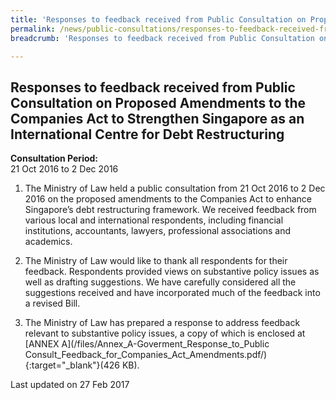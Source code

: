 ```yaml
---
title: 'Responses to feedback received from Public Consultation on Proposed Amendments to the Companies Act to Strengthen Singapore as an International Centre for Debt Restructuring'
permalink: /news/public-consultations/responses-to-feedback-received-from-public-consultation-on-propo/
breadcrumb: 'Responses to feedback received from Public Consultation on Proposed Amendments to the Companies Act to Strengthen Singapore as an International Centre for Debt Restructuringl'

---
```



Responses to feedback received from Public Consultation on Proposed Amendments to the Companies Act to Strengthen Singapore as an International Centre for Debt Restructuring
---

**Consultation Period:**  
21 Oct 2016 to 2 Dec 2016

1. The Ministry of Law held a public consultation from 21 Oct 2016 to 2 Dec 2016 on the proposed amendments to the Companies Act to enhance Singapore’s debt restructuring framework. We received feedback from various local and international respondents, including financial institutions, accountants, lawyers, professional associations and academics.

2. The Ministry of Law would like to thank all respondents for their feedback. Respondents provided views on substantive policy issues as well as drafting suggestions.  We have carefully considered all the suggestions received and have incorporated much of the feedback into a revised Bill.

3. The Ministry of Law has prepared a response to address feedback relevant to substantive policy issues, a copy of which is enclosed at [ANNEX A](/files/Annex_A-Goverment_Response_to_Public Consult_Feedback_for_Companies_Act_Amendments.pdf/){:target="_blank"}(426 KB). 

<p class="right-side-updated">Last updated on 27 Feb 2017</p>
